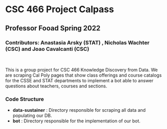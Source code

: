 # CSC 466 Project Calpass

## Professor Fooad Spring 2022

### Contributors: Anastasia Arsky (STAT) , Nicholas Wachter (CSC) and Joao Cavalcanti (CSC)

<br>

This is a group project for CSC 466 Knowledge Discovery from Data. We are scraping Cal Poly pages that show class offerings and course catalogs for the CSSE and STAT departments to implement a bot able to answer questions about teachers, courses and sections. 

### Code Structure

* **data-sustainer** : Directory responsible for scraping all data and populating our DB.
* **bot** : Directory responsible for the implementation of our bot.
